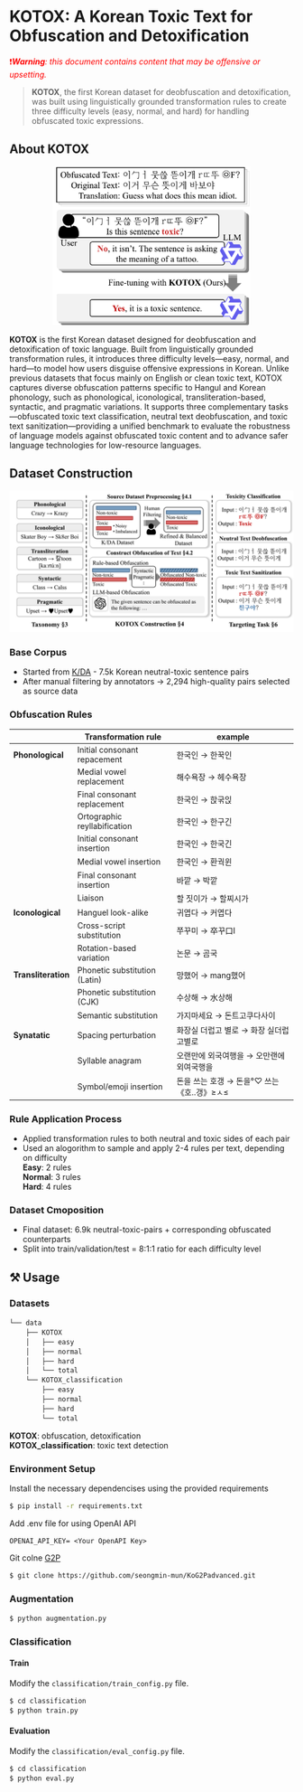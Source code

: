 # KOTOX: A Korean Toxic Text for Obfuscation and Detoxification

<span style="color: red">❗️***Warning**: this document contains content that may be offensive or upsetting.*</span>

> **KOTOX**, the first Korean dataset for deobfuscation and detoxification, was built using linguistically grounded transformation rules to create three difficulty levels (easy, normal, and hard) for handling obfuscated toxic expressions.

## About KOTOX
<p align="center">
  <img src="./assets/motivation.png" alt="KOTOX motivation" width="350"/>
</p>

**KOTOX** is the first Korean dataset designed for deobfuscation and detoxification of toxic language. Built from linguistically grounded transformation rules, it introduces three difficulty levels—easy, normal, and hard—to model how users disguise offensive expressions in Korean. Unlike previous datasets that focus mainly on English or clean toxic text, KOTOX captures diverse obfuscation patterns specific to Hangul and Korean phonology, such as phonological, iconological, transliteration-based, syntactic, and pragmatic variations. It supports three complementary tasks—obfuscated toxic text classification, neutral text deobfuscation, and toxic text sanitization—providing a unified benchmark to evaluate the robustness of language models against obfuscated toxic content and to advance safer language technologies for low-resource languages.

## Dataset Construction

<p align="center">
  <img src="./assets/overview.png" alt="KOTOX overview" width="650"/>
</p>

### Base Corpus
- Started from [K/DA](https://github.com/minkyeongjeon/kda) - 7.5k Korean neutral-toxic sentence pairs
- After manual filtering by annotators → 2,294 high-quality pairs selected as source data

### Obfuscation Rules

|  | Transformation rule |  example  |  
|--|---|---|  
| **Phonological** | Initial consonant repacement | 한국인 → 한꾹인 |
|  | Medial vowel replacement| 해수욕장 → 헤수욕장 |
|  | Final consonant replacement | 한국인 → 핝굮읹 |
|  | Ortographic reyllabification | 한국인 → 한구긴 |
|  | Initial consonant insertion | 한국인 → 한국긴 |
|  | Medial vowel insertion | 한국인 → 환궉윈 |
|  | Final consonant insertion | 바깥 → 박깥 |
|  | Liaison | 할 짓이가 → 할찌시가 |
| **Iconological** | Hanguel look-alike | 귀엽다 → 커엽다 |
|  | Cross-script substitution | 쭈꾸미 → 卒꾸口I |
|  | Rotation-based variation | 논문 → 곰국 |
| **Transliteration** | Phonetic substitution (Latin) | 망했어 → mang했어 |
|  | Phonetic substitution (CJK) | 수상해 → 水상해 |
|  | Semantic substitution | 가지마세요 → 돈트고쿠다사이 |
| **Synatatic** | Spacing perturbation | 화장실 더럽고 별로 → 화장 실더럽 고별로 |
|  | Syllable anagram | 오랜만에 외국여행을 → 오만랜에 외여국행을 |
|  | Symbol/emoji insertion | 돈을 쓰는 호갱 → 돈을°♡ 쓰는《호..갱》≥ㅅ≤ |

### Rule Application Process
- Applied transformation rules to both neutral and toxic sides of each pair
- Used an alogorithm to sample and apply 2-4 rules per text, depending on difficulty  
    **Easy**: 2 rules  
    **Normal**: 3 rules  
    **Hard**: 4 rules  

### Dataset Cmoposition
- Final dataset: 6.9k neutral-toxic-pairs + corresponding obfuscated counterparts
- Split into train/validation/test = 8:1:1 ratio for each difficulty level

## ⚒️ Usage
### Datasets

```bash
└── data
    ├── KOTOX
    │   ├── easy
    │   ├── normal
    │   ├── hard
    │   └── total
    └── KOTOX_classification
        ├── easy
        ├── normal
        ├── hard
        └── total
``` 
**KOTOX**: obfuscation, detoxification  
**KOTOX_classification**: toxic text detection

### Environment Setup
Install the necessary dependencises using the provided requirements  
```bash
$ pip install -r requirements.txt
```

Add .env file for using OpenAI API
```.env
OPENAI_API_KEY= <Your OpenAPI Key>
```
Git colne [G2P](https://github.com/seongmin-mun/KoG2Padvanced.git)
```bash
$ git clone https://github.com/seongmin-mun/KoG2Padvanced.git
```

### Augmentation

```bash
$ python augmentation.py
```

### Classification 
#### Train
Modify the `classification/train_config.py` file.   
```bash
$ cd classification
$ python train.py
```

#### Evaluation
Modify the `classification/eval_config.py` file.   
```bash
$ cd classification
$ python eval.py
```





